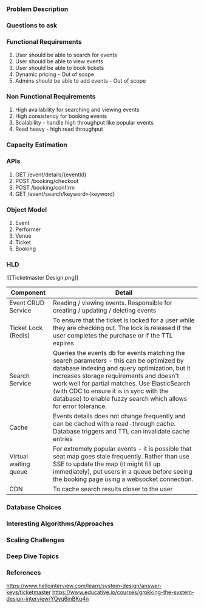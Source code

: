 ### Problem Description


### Questions to ask


### Functional Requirements
1. User should be able to search for events
2. User should be able to view events
3. User should be able to book tickets
4. Dynamic pricing - Out of scope
5. Admins should be able to add events - Out of scope

### Non Functional Requirements
1. High availability for searching and viewing events
2. High consistency for booking events
3. Scalability - handle high throughput like popular events
4. Read heavy - high read throughput

### Capacity Estimation


### APIs
1. GET /event/details/{eventId}
2. POST /booking/checkout
3. POST /booking/confirm
4. GET /event/search/keyword={keyword}

### Object Model
1. Event 
2. Performer
3. Venue
4. Ticket
5. Booking

### HLD

![[Ticketmaster Design.png]]

| Component             | Detail                                                                                                                                                                                                                                                                                                                                                |
| --------------------- | ----------------------------------------------------------------------------------------------------------------------------------------------------------------------------------------------------------------------------------------------------------------------------------------------------------------------------------------------------- |
| Event CRUD Service    | Reading / viewing events. Responsible for creating / updating / deleting events                                                                                                                                                                                                                                                                       |
| Ticket Lock (Redis)   | To ensure that the ticket is locked for a user while they are checking out. The lock is released if the user completes the purchase or if the TTL expires                                                                                                                                                                                             |
| Search Service        | Queries the events db for events matching the search parameters - this can be optimized by database indexing and query optimization, but it increases storage requirements and doesn't work well for partial matches. Use ElasticSearch (with CDC to ensure it is in sync with the database) to enable fuzzy search which allows for error tolerance. |
| Cache                 | Events details does not change frequently and can be cached with a read-through cache. Database triggers and TTL can invalidate cache entries                                                                                                                                                                                                         |
| Virtual waiting queue | For extremely popular events - it is possible that seat map goes stale frequently. Rather than use SSE to update the map (it might fill up immediately), put users in a queue before seeing the booking page using a websocket connection.                                                                                                            |
| CDN                   | To cache search results closer to the user                                                                                                                                                                                                                                                                                                            |

### Database Choices


### Interesting Algorithms/Approaches


### Scaling Challenges


### Deep Dive Topics


### References
https://www.hellointerview.com/learn/system-design/answer-keys/ticketmaster
https://www.educative.io/courses/grokking-the-system-design-interview/YQyq6mBKq4n
